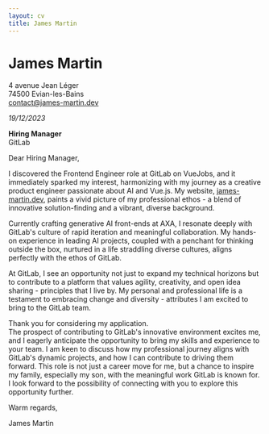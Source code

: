 ```yaml
---
layout: cv
title: James Martin
---
```


# James Martin

4 avenue Jean Léger  
74500 Evian-les-Bains  
contact@james-martin.dev

_19/12/2023_

**Hiring Manager**  
GitLab

Dear Hiring Manager,

I discovered the Frontend Engineer role at GitLab on VueJobs, and it immediately sparked my interest, harmonizing with my journey as a creative product engineer passionate about AI and Vue.js. My website, [james-martin.dev](https://james-martin.dev), paints a vivid picture of my professional ethos - a blend of innovative solution-finding and a vibrant, diverse background.

Currently crafting generative AI front-ends at AXA, I resonate deeply with GitLab's culture of rapid iteration and meaningful collaboration. My hands-on experience in leading AI projects, coupled with a penchant for thinking outside the box, nurtured in a life straddling diverse cultures, aligns perfectly with the ethos of GitLab.

At GitLab, I see an opportunity not just to expand my technical horizons but to contribute to a platform that values agility, creativity, and open idea sharing - principles that I live by. My personal and professional life is a testament to embracing change and diversity - attributes I am excited to bring to the GitLab team.

Thank you for considering my application.  
The prospect of contributing to GitLab's innovative environment excites me, and I eagerly anticipate the opportunity to bring my skills and experience to your team. I am keen to discuss how my professional journey aligns with GitLab's dynamic projects, and how I can contribute to driving them forward. This role is not just a career move for me, but a chance to inspire my family, especially my son, with the meaningful work GitLab is known for. I look forward to the possibility of connecting with you to explore this opportunity further.

Warm regards,

James Martin
